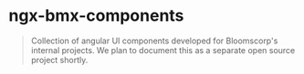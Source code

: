 # ngx-bmx-components

> Collection of angular UI components developed for Bloomscorp's internal projects. We plan to document this as a separate open source project 
> shortly.
